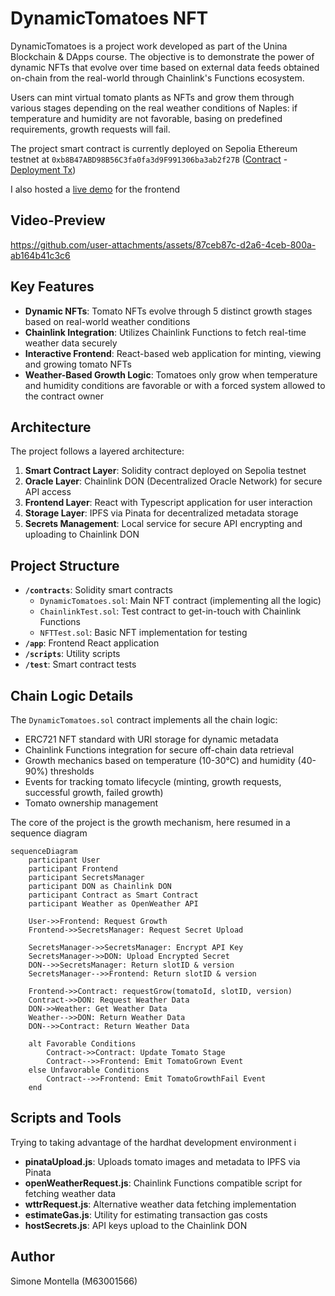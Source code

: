 # DynamicTomatoes NFT

DynamicTomatoes is a project work developed as part of the Unina Blockchain & DApps course. The objective is to demonstrate the power of dynamic NFTs that evolve over time based on external data feeds obtained on-chain from the real-world through Chainlink's Functions ecosystem.

Users can mint virtual tomato plants as NFTs and grow them through various stages depending on the real weather conditions of Naples: if temperature and humidity are not favorable, basing on predefined requirements, growth requests will fail.

The project smart contract is currently deployed on Sepolia Ethereum testnet at <code>0xb8B47ABD98B56C3fa0fa3d9F991306ba3ab2f27B</code> ([Contract](https://sepolia.etherscan.io/address/0xb8B47ABD98B56C3fa0fa3d9F991306ba3ab2f27B) - [Deployment Tx](https://sepolia.etherscan.io/tx/0x113aae8e8aac2a52fa00232675f6a2ffb9945286ffe15499e198979e716ab132))

I also hosted a [live demo](http://195.231.65.90:5173/) for the frontend


## Video-Preview
https://github.com/user-attachments/assets/87ceb87c-d2a6-4ceb-800a-ab164b41c3c6

## Key Features

- **Dynamic NFTs**: Tomato NFTs evolve through 5 distinct growth stages based on real-world weather conditions
- **Chainlink Integration**: Utilizes Chainlink Functions to fetch real-time weather data securely
- **Interactive Frontend**: React-based web application for minting, viewing and growing tomato NFTs
- **Weather-Based Growth Logic**: Tomatoes only grow when temperature and humidity conditions are favorable or with a forced system allowed to the contract owner

## Architecture

The project follows a layered architecture:

1. **Smart Contract Layer**: Solidity contract deployed on Sepolia testnet
2. **Oracle Layer**: Chainlink DON (Decentralized Oracle Network) for secure API access
3. **Frontend Layer**: React with Typescript application for user interaction
4. **Storage Layer**: IPFS via Pinata for decentralized metadata storage
5. **Secrets Management**: Local service for secure API encrypting and uploading to Chainlink DON
## Project Structure

- **`/contracts`**: Solidity smart contracts
  - `DynamicTomatoes.sol`: Main NFT contract (implementing all the logic)
  - `ChainlinkTest.sol`: Test contract to get-in-touch with Chainlink Functions
  - `NFTTest.sol`: Basic NFT implementation for testing
- **`/app`**: Frontend React application
- **`/scripts`**: Utility scripts
- **`/test`**: Smart contract tests

## Chain Logic Details

The `DynamicTomatoes.sol` contract implements all the chain logic:

- ERC721 NFT standard with URI storage for dynamic metadata
- Chainlink Functions integration for secure off-chain data retrieval
- Growth mechanics based on temperature (10-30°C) and humidity (40-90%) thresholds
- Events for tracking tomato lifecycle (minting, growth requests, successful growth, failed growth)
- Tomato ownership management

The core of the project is the growth mechanism, here resumed in a sequence diagram

```mermaid
sequenceDiagram
    participant User
    participant Frontend
    participant SecretsManager
    participant DON as Chainlink DON
    participant Contract as Smart Contract
    participant Weather as OpenWeather API

    User->>Frontend: Request Growth
    Frontend->>SecretsManager: Request Secret Upload

    SecretsManager->>SecretsManager: Encrypt API Key
    SecretsManager->>DON: Upload Encrypted Secret
    DON-->>SecretsManager: Return slotID & version
    SecretsManager-->>Frontend: Return slotID & version

    Frontend->>Contract: requestGrow(tomatoId, slotID, version)
    Contract->>DON: Request Weather Data
    DON->>Weather: Get Weather Data
    Weather-->>DON: Return Weather Data
    DON-->>Contract: Return Weather Data

    alt Favorable Conditions
        Contract->>Contract: Update Tomato Stage
        Contract-->>Frontend: Emit TomatoGrown Event
    else Unfavorable Conditions
        Contract-->>Frontend: Emit TomatoGrowthFail Event
    end
```

## Scripts and Tools

Trying to taking advantage of the hardhat development environment i

- **pinataUpload.js**: Uploads tomato images and metadata to IPFS via Pinata
- **openWeatherRequest.js**: Chainlink Functions compatible script for fetching weather data
- **wttrRequest.js**: Alternative weather data fetching implementation
- **estimateGas.js**: Utility for estimating transaction gas costs
- **hostSecrets.js**: API keys upload to the Chainlink DON

## Author

Simone Montella (M63001566)
